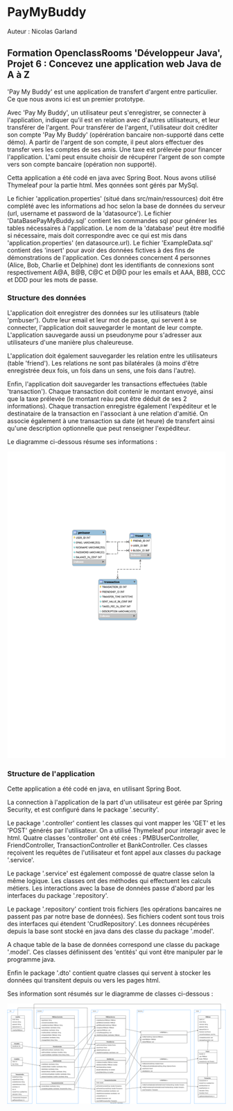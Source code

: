 
# PayMyBuddy

Auteur : Nicolas Garland

## Formation OpenclassRooms 'Développeur Java', Projet 6 : Concevez une application web Java de A à Z

'Pay My Buddy' est une application de transfert d'argent entre particulier.
Ce que nous avons ici est un premier prototype.

Avec 'Pay My Buddy', un utilisateur peut s'enregistrer, se connecter à l'application, indiquer qu'il est en relation avec d'autres utilisateurs, et leur transférer de l'argent.
Pour transférer de l'argent, l'utilisateur doit créditer son compte 'Pay My Buddy' (opérération bancaire non-supporté dans cette démo).
A partir de l'argent de son compte, il peut alors effectuer des transfer vers les comptes de ses amis.
Une taxe est prélevée pour financer l'application.
L'ami peut ensuite choisir de récupérer l'argent de son compte vers son compte bancaire (opération non supporté).

Cetta application a été codé en java avec Spring Boot.
Nous avons utilisé Thymeleaf pour la partie html.
Mes qonnées sont gérés par MySql.

Le fichier 'application.properties' (situé dans src/main/ressources) doit être complété avec les informations ad hoc selon la base de données du serveur (url, username et password de la 'datasource').
Le fichier 'DataBasePayMyBuddy.sql' contient les commandes sql pour générer les tables nécessaires à l'application.
Le nom de la 'database' peut être modifié si nécessaire, mais doit correspondre avec ce qui est mis dans 'application.properties' (en datasource.url).
Le fichier 'ExampleData.sql' contient des 'insert' pour avoir des données fictives à des fins de démonstrations de l'application.
Ces données concernent 4 personnes (Alice, Bob, Charlie et Delphine) dont les identifiants de connexions sont respectivement A@A, B@B, C@C et D@D pour les emails et AAA, BBB, CCC et DDD pour les mots de passe.


### Structure des données

L'application doit enregistrer des données sur les utilisateurs (table 'pmbuser').
Outre leur email et leur mot de passe, qui servent à se connecter, l'application doit sauvegarder le montant de leur compte.
L'application sauvegarde aussi un pseudonyme pour s'adresser aux utilisateurs d'une manière plus chaleureuse.

L'application doit également sauvegarder les relation entre les utilisateurs (table 'friend').
Les relations ne sont pas bilatérales (à moins d'être enregistrée deux fois, un fois dans un sens, une fois dans l'autre).

Enfin, l'application doit sauvegarder les transactions effectuées (table 'transaction').
Chaque transaction doit contenir le montant envoyé, ainsi que la taxe prélevée (le montant reàu peut être déduit de ses 2 informations).
Chaque transaction enregistre également l'expéditeur et le destinataire de la transaction en l'associant à une relation d'amitié.
On associe également à une transaction sa date (et heure) de transfert ainsi qu'une description optionnelle que peut renseigner l'expéditeur.

Le diagramme ci-dessous résume ses informations :

![Diagramme des données](Readme_image/Diagramme_de_donnees.svg)


### Structure de l'application

Cette application a été codé en java, en utilisant Spring Boot.

La connection à l'application de la part d'un utilisateur est gérée par Spring Security, et est configuré dans le package '.security'.

Le package '.controller' contient les classes qui vont mapper les 'GET' et les 'POST' générés par l'utilisateur.
On a utilisé Thymeleaf pour interagir avec le html.
Quatre classes 'controller' ont été crées : PMBUserController, FriendController, TransactionController et BankController.
Ces classes reçoivent les requêtes de l'utilisateur et font appel aux classes du package '.service'.

Le package '.service' est également compossé de quatre classe selon la même logique.
Les classes ont des méthodes qui effectuent les calculs métiers.
Les interactions avec la base de données passe d'abord par les interfaces du package '.repository'.

Le package '.repository' contient trois fichiers (les opérations bancaires ne passent pas par notre base de données).
Ses fichiers codent sont tous trois des interfaces qui étendent 'CrudRepository'.
Les donnees récupérées depuis la base sont stocké en java dans des classe du package '.model'.

A chaque table de la base de données correspond une classe du package '.model'.
Ces classes définissent des 'entités' qui vont être manipuler par le programme java.

Enfin le package '.dto' contient quatre classes qui servent à stocker les données qui transitent depuis ou vers les pages html.

Ses information sont résumés sur le diagramme de classes ci-dessous :

![Diagramme des classes](Readme_image/diagramme_de_classes.svg)


